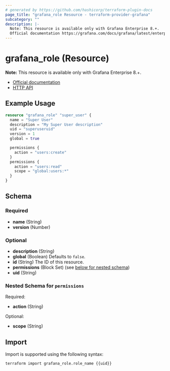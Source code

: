 ```yaml
---
# generated by https://github.com/hashicorp/terraform-plugin-docs
page_title: "grafana_role Resource - terraform-provider-grafana"
subcategory: ""
description: |-
  Note: This resource is available only with Grafana Enterprise 8.+.
  Official documentation https://grafana.com/docs/grafana/latest/enterprise/access-control/HTTP API https://grafana.com/docs/grafana/latest/http_api/access_control/
---
```


# grafana_role (Resource)

**Note:** This resource is available only with Grafana Enterprise 8.+.

* [Official documentation](https://grafana.com/docs/grafana/latest/enterprise/access-control/)
* [HTTP API](https://grafana.com/docs/grafana/latest/http_api/access_control/)

## Example Usage

```terraform
resource "grafana_role" "super_user" {
  name = "Super User"
  description = "My Super User description"
  uid = "superuseruid"
  version = 1
  global = true

  permissions {
    action = "users:create"
  }
  permissions {
    action = "users:read"
    scope = "global:users:*"
  }
}
```

<!-- schema generated by tfplugindocs -->
## Schema

### Required

- **name** (String)
- **version** (Number)

### Optional

- **description** (String)
- **global** (Boolean) Defaults to `false`.
- **id** (String) The ID of this resource.
- **permissions** (Block Set) (see [below for nested schema](#nestedblock--permissions))
- **uid** (String)

<a id="nestedblock--permissions"></a>
### Nested Schema for `permissions`

Required:

- **action** (String)

Optional:

- **scope** (String)

## Import

Import is supported using the following syntax:

```shell
terraform import grafana_role.role_name {{uid}}
```
